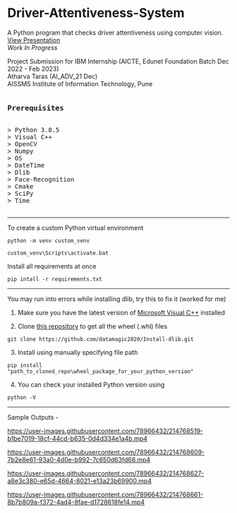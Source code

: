 # Driver-Attentiveness-System
A Python program that checks driver attentiveness using computer vision.  
[View Presentation](https://github.com/AtharvaTaras/Driver-Attentiveness-System/tree/master/presentation)  
*Work In Progress*  

Project Submission for IBM Internship (AICTE, Edunet Foundation Batch Dec 2022 - Feb 2023)  
Atharva Taras (AI_ADV_21 Dec)  
AISSMS Institute of Information Technology, Pune  

<pre>
<h3>Prerequisites</h3>
> Python 3.8.5
> Visual C++
> OpenCV
> Numpy
> OS
> DateTime
> Dlib
> Face-Recognition
> Cmake
> SciPy
> Time

</pre>
___

To create a custom Python virtual environment   
```commandline
python -m venv custom_venv
```  
```commandline
custom_venv\Scripts\activate.bat  
``` 

Install all requirements at once  
```commandline
pip intall -r requirements.txt
```
---
You may run into errors while installing dlib, try this to fix it (worked for me)  

1. Make sure you have the latest version of [Microsoft Visual C++](https://learn.microsoft.com/en-us/cpp/windows/latest-supported-vc-redist?view=msvc-170) installed  

2. Clone [this repository](https://github.com/datamagic2020/Install-dlib) to get all the wheel (.whl) files
```commandline
git clone https://github.com/datamagic2020/Install-dlib.git
```
3. Install using manually specifying file path
```commandline
pip install "path_to_cloned_repo\wheel_package_for_your_python_version"
```
4. You can check your installed Python version using
```commandline
python -V
```
---
Sample Outputs -    

https://user-images.githubusercontent.com/78966432/214768519-b1be7019-18cf-44cd-b635-0d4d334e1a4b.mp4

https://user-images.githubusercontent.com/78966432/214768609-7b2e8e61-93a0-4d0e-b992-7c650d63fd68.mp4

https://user-images.githubusercontent.com/78966432/214768627-a8e3c380-e65d-4664-8021-e13a23b69900.mp4

https://user-images.githubusercontent.com/78966432/214768661-8b7b809a-f372-4ad4-8fae-d1728618fe14.mp4







